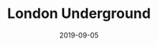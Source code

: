 --- 
layout: sheets-layout
title: "London Underground"
date: 2019-09-05
categories: arrangements
permalink: ":categories/:year/:month/:day/:title"
pdf-link: london-underground-adam-kay.pdf
pdf-lyric: london-underground-adam-kay-lyrics.pdf
yt-link: "#"
muse-link: https://musescore.com/user/28025112/scores/5700761
---